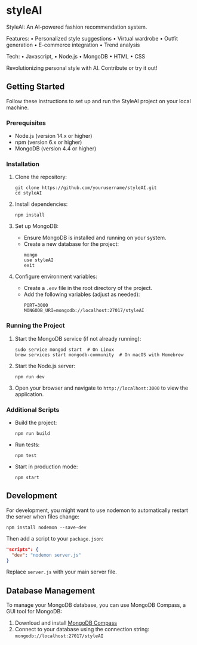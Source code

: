 # styleAI
StyleAI: An AI-powered fashion recommendation system. 

Features: 
• Personalized style suggestions 
• Virtual wardrobe 
• Outfit generation
• E-commerce integration
• Trend analysis 

Tech: 
• Javascript,
• Node.js
• MongoDB
• HTML
• CSS   


Revolutionizing personal style with AI. Contribute or try it out!

## Getting Started

Follow these instructions to set up and run the StyleAI project on your local machine.

### Prerequisites

- Node.js (version 14.x or higher)
- npm (version 6.x or higher)
- MongoDB (version 4.4 or higher)

### Installation

1. Clone the repository:
   ```
   git clone https://github.com/yourusername/styleAI.git
   cd styleAI
   ```

2. Install dependencies:
   ```
   npm install
   ```

3. Set up MongoDB:
   - Ensure MongoDB is installed and running on your system.
   - Create a new database for the project:
     ```
     mongo
     use styleAI
     exit
     ```

4. Configure environment variables:
   - Create a `.env` file in the root directory of the project.
   - Add the following variables (adjust as needed):
     ```
     PORT=3000
     MONGODB_URI=mongodb://localhost:27017/styleAI
     ```

### Running the Project

1. Start the MongoDB service (if not already running):
   ```
   sudo service mongod start  # On Linux
   brew services start mongodb-community  # On macOS with Homebrew
   ```

2. Start the Node.js server:
   ```
   npm run dev
   ```

3. Open your browser and navigate to `http://localhost:3000` to view the application.

### Additional Scripts

- Build the project:
  ```
  npm run build
  ```

- Run tests:
  ```
  npm test
  ```

- Start in production mode:
  ```
  npm start
  ```

## Development

For development, you might want to use nodemon to automatically restart the server when files change:

```
npm install nodemon --save-dev
```

Then add a script to your `package.json`:

```json
"scripts": {
  "dev": "nodemon server.js"
}
```

Replace `server.js` with your main server file.

## Database Management

To manage your MongoDB database, you can use MongoDB Compass, a GUI tool for MongoDB:

1. Download and install [MongoDB Compass](https://www.mongodb.com/try/download/compass)
2. Connect to your database using the connection string: `mongodb://localhost:27017/styleAI`
